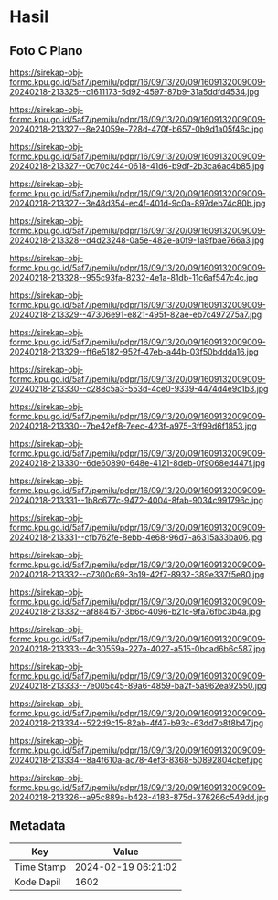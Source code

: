 # Hasil

## Foto C Plano

https://sirekap-obj-formc.kpu.go.id/5af7/pemilu/pdpr/16/09/13/20/09/1609132009009-20240218-213325--c1611173-5d92-4597-87b9-31a5ddfd4534.jpg

https://sirekap-obj-formc.kpu.go.id/5af7/pemilu/pdpr/16/09/13/20/09/1609132009009-20240218-213327--8e24059e-728d-470f-b657-0b9d1a05f46c.jpg

https://sirekap-obj-formc.kpu.go.id/5af7/pemilu/pdpr/16/09/13/20/09/1609132009009-20240218-213327--0c70c244-0618-41d6-b9df-2b3ca6ac4b85.jpg

https://sirekap-obj-formc.kpu.go.id/5af7/pemilu/pdpr/16/09/13/20/09/1609132009009-20240218-213327--3e48d354-ec4f-401d-9c0a-897deb74c80b.jpg

https://sirekap-obj-formc.kpu.go.id/5af7/pemilu/pdpr/16/09/13/20/09/1609132009009-20240218-213328--d4d23248-0a5e-482e-a0f9-1a9fbae766a3.jpg

https://sirekap-obj-formc.kpu.go.id/5af7/pemilu/pdpr/16/09/13/20/09/1609132009009-20240218-213328--955c93fa-8232-4e1a-81db-11c6af547c4c.jpg

https://sirekap-obj-formc.kpu.go.id/5af7/pemilu/pdpr/16/09/13/20/09/1609132009009-20240218-213329--47306e91-e821-495f-82ae-eb7c497275a7.jpg

https://sirekap-obj-formc.kpu.go.id/5af7/pemilu/pdpr/16/09/13/20/09/1609132009009-20240218-213329--ff6e5182-952f-47eb-a44b-03f50bddda16.jpg

https://sirekap-obj-formc.kpu.go.id/5af7/pemilu/pdpr/16/09/13/20/09/1609132009009-20240218-213330--c288c5a3-553d-4ce0-9339-4474d4e9c1b3.jpg

https://sirekap-obj-formc.kpu.go.id/5af7/pemilu/pdpr/16/09/13/20/09/1609132009009-20240218-213330--7be42ef8-7eec-423f-a975-3ff99d6f1853.jpg

https://sirekap-obj-formc.kpu.go.id/5af7/pemilu/pdpr/16/09/13/20/09/1609132009009-20240218-213330--6de60890-648e-4121-8deb-0f9068ed447f.jpg

https://sirekap-obj-formc.kpu.go.id/5af7/pemilu/pdpr/16/09/13/20/09/1609132009009-20240218-213331--1b8c677c-9472-4004-8fab-9034c991796c.jpg

https://sirekap-obj-formc.kpu.go.id/5af7/pemilu/pdpr/16/09/13/20/09/1609132009009-20240218-213331--cfb762fe-8ebb-4e68-96d7-a6315a33ba06.jpg

https://sirekap-obj-formc.kpu.go.id/5af7/pemilu/pdpr/16/09/13/20/09/1609132009009-20240218-213332--c7300c69-3b19-42f7-8932-389e337f5e80.jpg

https://sirekap-obj-formc.kpu.go.id/5af7/pemilu/pdpr/16/09/13/20/09/1609132009009-20240218-213332--af884157-3b6c-4096-b21c-9fa76fbc3b4a.jpg

https://sirekap-obj-formc.kpu.go.id/5af7/pemilu/pdpr/16/09/13/20/09/1609132009009-20240218-213333--4c30559a-227a-4027-a515-0bcad6b6c587.jpg

https://sirekap-obj-formc.kpu.go.id/5af7/pemilu/pdpr/16/09/13/20/09/1609132009009-20240218-213333--7e005c45-89a6-4859-ba2f-5a962ea92550.jpg

https://sirekap-obj-formc.kpu.go.id/5af7/pemilu/pdpr/16/09/13/20/09/1609132009009-20240218-213334--522d9c15-82ab-4f47-b93c-63dd7b8f8b47.jpg

https://sirekap-obj-formc.kpu.go.id/5af7/pemilu/pdpr/16/09/13/20/09/1609132009009-20240218-213334--8a4f610a-ac78-4ef3-8368-50892804cbef.jpg

https://sirekap-obj-formc.kpu.go.id/5af7/pemilu/pdpr/16/09/13/20/09/1609132009009-20240218-213326--a95c889a-b428-4183-875d-376266c549dd.jpg


## Metadata

| Key        | Value               |
| ---------- | ------------------- |
| Time Stamp | 2024-02-19 06:21:02 |
| Kode Dapil | 1602                |



